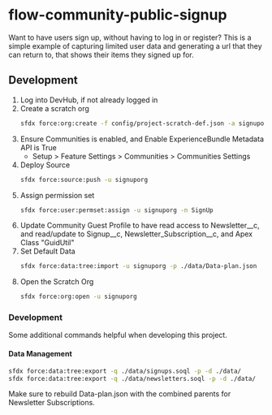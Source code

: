 # flow-community-public-signup

Want to have users sign up, without having to log in or register? This is a simple example of capturing limited user data and generating a url that they can return to, that shows their items they signed up for.

## Development

1. Log into DevHub, if not already logged in
1. Create a scratch org
    ```sh
    sfdx force:org:create -f config/project-scratch-def.json -a signuporg -s
    ```
1. Ensure Communities is enabled, and Enable ExperienceBundle Metadata API is True
    * Setup > Feature Settings > Communities > Communities Settings
1. Deploy Source
    ```sh
    sfdx force:source:push -u signuporg
    ```
1. Assign permission set
    ```sh
    sfdx force:user:permset:assign -u signuporg -n SignUp
    ```
1. Update Community Guest Profile to have read access to Newsletter__c, and read/update to Signup__c, Newsletter_Subscription__c, and Apex Class "GuidUtil"
1. Set Default Data
    ```sh
    sfdx force:data:tree:import -u signuporg -p ./data/Data-plan.json
    ```
1. Open the Scratch Org
    ```sh
    sfdx force:org:open -u signuporg
    ```

### Development

Some additional commands helpful when developing this project.

#### Data Management

```sh
sfdx force:data:tree:export -q ./data/signups.soql -p -d ./data/
sfdx force:data:tree:export -q ./data/newsletters.soql -p -d ./data/
```

Make sure to rebuild Data-plan.json with the combined parents for Newsletter Subscriptions.
